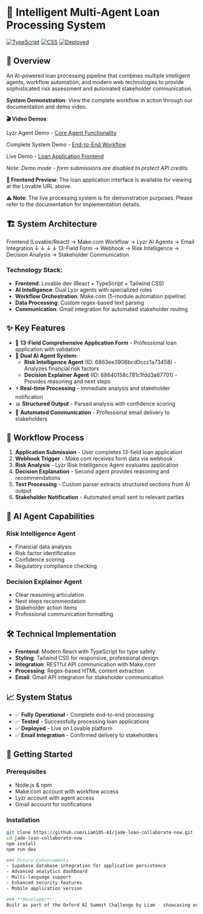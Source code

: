 # 🤖 Intelligent Multi-Agent Loan Processing System

[![TypeScript](https://img.shields.io/badge/TypeScript-97.1%25-blue)]() [![CSS](https://img.shields.io/badge/CSS-2.0%25-1572B6)]() [![Deployed](https://img.shields.io/badge/Status-Live-brightgreen)]()

## 🌟 Overview

An AI-powered loan processing pipeline that combines multiple intelligent agents, workflow automation, and modern web technologies to provide sophisticated risk assessment and automated stakeholder communication.

**System Demonstration**: View the complete workflow in action through our documentation and demo video.

**🎬 Video Demos**:

Lyzr Agent Demo - [Core Agent Functionality](https://youtu.be/KCvDQ6NYyCw) 

Complete System Demo - [End-to-End Workflow](https://youtu.be/VV7G5TYYaAo) 

Live Demo - [Loan Application Frontend](https://preview--jade-loan-collaborate-now.lovable.app/)

*Note: Demo mode - form submissions are disabled to protect API credits*

**📱 Frontend Preview**: The loan application interface is available for viewing at the Lovable URL above. 

**⚠️ Note**: The live processing system is for demonstration purposes. Please refer to the documentation for implementation details.

## 🏗️ System Architecture

Frontend (Lovable/React) → Make.com Workflow → Lyzr AI Agents → Email Integration
↓                         ↓                    ↓              ↓
13-Field Form → Webhook → Risk Intelligence → Decision Analysis → Stakeholder Communication

### **Technology Stack:**
- **Frontend**: Lovable.dev (React + TypeScript + Tailwind CSS)
- **AI Intelligence**: Dual Lyzr agents with specialized roles
- **Workflow Orchestration**: Make.com (5-module automation pipeline)
- **Data Processing**: Custom regex-based text parsing
- **Communication**: Gmail integration for automated stakeholder routing

## ✨ Key Features

- 📝 **13-Field Comprehensive Application Form** - Professional loan application with validation
- 🤖 **Dual AI Agent System**:
  - **Risk Intelligence Agent** (ID: 6863ee3906bcd0ccc1a73458) - Analyzes financial risk factors
  - **Decision Explainer Agent** (ID: 68640158c781c1fdd3a67701) - Provides reasoning and next steps
- ⚡ **Real-time Processing** - Immediate analysis and stakeholder notification
- 📊 **Structured Output** - Parsed analysis with confidence scoring
- 📧 **Automated Communication** - Professional email delivery to stakeholders

## 🔄 Workflow Process

1. **Application Submission** - User completes 13-field loan application
2. **Webhook Trigger** - Make.com receives form data via webhook
3. **Risk Analysis** - Lyzr Risk Intelligence Agent evaluates application
4. **Decision Explanation** - Second agent provides reasoning and recommendations
5. **Text Processing** - Custom parser extracts structured sections from AI output
6. **Stakeholder Notification** - Automated email sent to relevant parties

## 🧠 AI Agent Capabilities

### Risk Intelligence Agent
- Financial data analysis
- Risk factor identification
- Confidence scoring
- Regulatory compliance checking

### Decision Explainer Agent  
- Clear reasoning articulation
- Next steps recommendation
- Stakeholder action items
- Professional communication formatting

## 🛠️ Technical Implementation

- **Frontend**: Modern React with TypeScript for type safety
- **Styling**: Tailwind CSS for responsive, professional design
- **Integration**: RESTful API communication with Make.com
- **Processing**: Regex-based HTML content extraction
- **Email**: Gmail API integration for stakeholder communication

## 📈 System Status

- ✅ **Fully Operational** - Complete end-to-end processing
- ✅ **Tested** - Successfully processing loan applications
- ✅ **Deployed** - Live on Lovable platform
- ✅ **Email Integration** - Confirmed delivery to stakeholders

## 🚀 Getting Started

### Prerequisites
- Node.js & npm
- Make.com account with workflow access
- Lyzr account with agent access
- Gmail account for notifications

### Installation
```bash
git clone https://github.com/Liam105-AI/jade-loan-collaborate-now.git
cd jade-loan-collaborate-now
npm install
npm run dev

### Future Enhancements
- Supabase database integration for application persistence
- Advanced analytics dashboard
- Multi-language support
- Enhanced security features
- Mobile application version

### **Developer**
Built as part of the Oxford AI Summit Challenge by Liam - showcasing enterprise-grade multi-agent system development.
